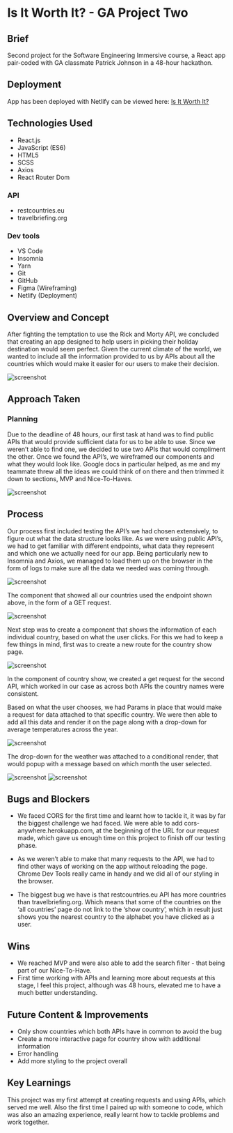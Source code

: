 # Is It Worth It? - GA Project Two

## Brief

Second project for the Software Engineering Immersive course, a React app pair-coded with GA classmate Patrick Johnson in a 48-hour hackathon.

## Deployment

App has been deployed with Netlify can be viewed here: [Is It Worth It?](https://isitworthit-hb.netlify.app/)

## Technologies Used

* React.js
* JavaScript (ES6)
* HTML5
* SCSS
* Axios
* React Router Dom

### API
* restcountries.eu
* travelbriefing.org

### Dev tools

* VS Code
* Insomnia
* Yarn
* Git
* GitHub
* Figma (Wireframing)
* Netlify (Deployment)

## Overview and Concept

After fighting the temptation to use the Rick and Morty API, we concluded that creating an app designed to help users in picking their holiday destination would seem perfect. Given the current climate of the world, we wanted to include all the information provided to us by APIs about all the countries which would make it easier for our users to make their decision.

![screenshot](https://github.com/HamzaaMB/IsItWorthIt/blob/master/screenshots/homepage.png)

## Approach Taken

### Planning

Due to the deadline of 48 hours, our first task at hand was to find public APIs that would provide sufficient data for us to be able to use. Since we weren’t able to find one, we decided to use two APIs that would compliment the other. Once we found the API’s, we wireframed our components and what they would look like. Google docs in particular helped, as me and my teammate threw all the ideas we could think of on there and then trimmed it down to sections, MVP and Nice-To-Haves.

![screenshot](https://github.com/HamzaaMB/IsItWorthIt/blob/master/screenshots/googledoc.png)

## Process

Our process first included testing the API’s we had chosen extensively, to figure out what the data structure looks like. As we were using public API’s, we had to get familiar with different endpoints, what data they represent and which one we actually need for our app. Being particularly new to Insomnia and Axios, we managed to load them up on the browser in the form of logs to make sure all the data we needed was coming through. 

![screenshot](https://github.com/HamzaaMB/IsItWorthIt/blob/master/screenshots/insomnia.png)

The component that showed all our countries used the endpoint shown above, in the form of a GET request. 

![screenshot](https://github.com/HamzaaMB/IsItWorthIt/blob/master/screenshots/countryindex.png)

Next step was to create a component that shows the information of each individual country, based on what the user clicks. For this we had to keep a few things in mind, first was to create a new route for the country show page.

![screenshot](https://github.com/HamzaaMB/IsItWorthIt/blob/master/screenshots/path.png)

In the component of country show, we created a get request for the second API, which worked in our case as across both APIs the country names were consistent. 

Based on what the user chooses, we had Params in place that would make a request for data attached to that specific country. We were then able to add all this data and render it on the page along with a drop-down for average temperatures across the year. 

![screenshot](https://github.com/HamzaaMB/IsItWorthIt/blob/master/screenshots/getrequest.png)

The drop-down for the weather was attached to a conditional render, that would popup with a message based on which month the user selected.

![screenshot](Ishttps://github.com/HamzaaMB/IsItWorthIt/blob/master/screenshots/dropdown.png)
![screenshot](https://github.com/HamzaaMB/IsItWorthIt/blob/master/screenshots/countryshow.png)

## Bugs and Blockers

* We faced CORS for the first time and learnt how to tackle it, it was by far the biggest challenge we had faced. We were able to add cors-anywhere.herokuapp.com, at the beginning of the URL for our request made, which gave us enough time on this project to finish off our testing phase.

* As we weren’t able to make that many requests to the API, we had to find other ways of working on the app without reloading the page. Chrome Dev Tools really came in handy and we did all of our styling in the browser.

* The biggest bug we have is that restcountries.eu API has more countries than travelbriefing.org. Which means that some of the countries on the ‘all countries’ page do not link to the ‘show country’, which in result just shows you the nearest country to the alphabet you have clicked as a user.


## Wins

* We reached MVP and were also able to add the search filter - that being part of our Nice-To-Have.
* First time working with APIs and learning more about requests at this stage, I feel this project, although was 48 hours, elevated me to have a much better understanding. 

## Future Content & Improvements

* Only show countries which both APIs have in common to avoid the bug
* Create a more interactive page for country show with additional information
* Error handling
* Add more styling to the project overall

## Key Learnings

This project was my first attempt at creating requests and using APIs, which served me well. Also the first time I paired up with someone to code, which was also an amazing experience, really learnt how to tackle problems and work together. 




